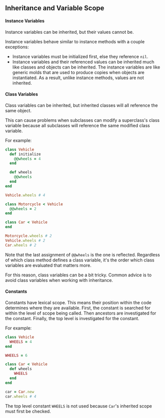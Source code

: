 ## Inheritance and Variable Scope

#### Instance Variables
Instance variables can be inherited, but their values cannot be.

Instance variables behave similar to instance methods with a couple exceptions:

- Instance variables must be initialized first, else they reference `nil`.
- Instance variables and their referenced values can be inherited much like classes and objects can be inherited. The instance variables are like generic molds that are used to produce copies when objects are instantiated.  As a result, unlike instance methods, values are not inherited.

#### Class Variables
Class variables can be inherited, but inherited classes will all reference the same object.

This can cause problems when subclasses can modify a superclass's class variable because all subclasses will reference the same modified class variable.

For example:
```ruby
class Vehicle
  def initialize
    @@wheels = 4
  end

  def wheels
    @@wheels
  end
end

Vehicle.wheels # 4

class Motorcycle < Vehicle
  @@wheels = 2
end

class Car < Vehicle
end

Motorcycle.wheels # 2
Vehicle.wheels # 2
Car.wheels # 2
```

Note that the last assignment of `@@wheels` is the one is reflected.  Regardless of which class method defines a class variable, it's the order which class variables are evaluated that matters more.

For this reason, class variables can be a bit tricky.  Common advice is to avoid class variables when working with inheritance.

#### Constants
Constants have lexical scope.  This means their position within the code determines where they are available.  First, the constant is searched for within the level of scope being  called.  Then ancestors are investigated for the constant.  Finally, the top level is investigated for the constant.

For example:
```ruby
class Vehicle
  WHEELS = 4
end

WHEELS = 6

class Car < Vehicle
  def wheels
    WHEELS
  end
end

car = Car.new
car.wheels # 4
```

The top level constant `WHEELS` is not used because `Car`'s inherited scope must first be checked.
